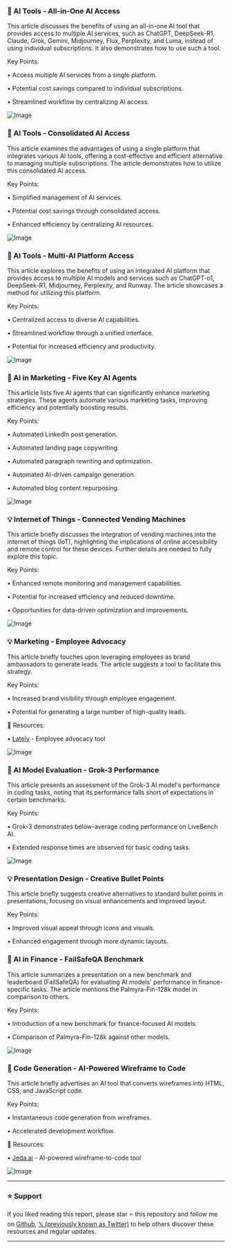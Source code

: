 ### 🚀 AI Tools - All-in-One AI Access

This article discusses the benefits of using an all-in-one AI tool that provides access to multiple AI services, such as ChatGPT, DeepSeek-R1, Claude, Grok, Gemini, Midjourney, Flux, Perplexity, and Luma, instead of using individual subscriptions.  It also demonstrates how to use such a tool.


Key Points:

• Access multiple AI services from a single platform.


• Potential cost savings compared to individual subscriptions.


• Streamlined workflow by centralizing AI access.



![Image](https://pbs.twimg.com/media/GkYlwQZXkAArhUe?format=jpg&name=small)


### 🚀 AI Tools - Consolidated AI Access

This article examines the advantages of using a single platform that integrates various AI tools, offering a cost-effective and efficient alternative to managing multiple subscriptions.  The article demonstrates how to utilize this consolidated AI access.


Key Points:

• Simplified management of AI services.


• Potential cost savings through consolidated access.


• Enhanced efficiency by centralizing AI resources.


![Image](https://pbs.twimg.com/media/GkYfb3kWsAADggC?format=jpg&name=small)



### 🚀 AI Tools - Multi-AI Platform Access

This article explores the benefits of using an integrated AI platform that provides access to multiple AI models and services such as ChatGPT-o1, DeepSeek-R1, Midjourney, Perplexity, and Runway.  The article showcases a method for utilizing this platform.


Key Points:

• Centralized access to diverse AI capabilities.


• Streamlined workflow through a unified interface.


• Potential for increased efficiency and productivity.



![Image](https://pbs.twimg.com/media/GkYbCVVXAAAWMxE?format=png&name=small)



### 🤖 AI in Marketing - Five Key AI Agents

This article lists five AI agents that can significantly enhance marketing strategies.  These agents automate various marketing tasks, improving efficiency and potentially boosting results.


Key Points:

• Automated LinkedIn post generation.


• Automated landing page copywriting.


• Automated paragraph rewriting and optimization.


• Automated AI-driven campaign generation.


• Automated blog content repurposing.



![Image](https://pbs.twimg.com/ext_tw_video_thumb/1893211900386689024/pu/img/z16podHW54P_RZ9i.jpg)



### 💡 Internet of Things - Connected Vending Machines

This article briefly discusses the integration of vending machines into the internet of things (IoT), highlighting the implications of online accessibility and remote control for these devices. Further details are needed to fully explore this topic.


Key Points:

• Enhanced remote monitoring and management capabilities.


• Potential for increased efficiency and reduced downtime.


• Opportunities for data-driven optimization and improvements.



![Image](https://pbs.twimg.com/media/GkYH5_BWoAIiz9L?format=jpg&name=small)



### 💡 Marketing - Employee Advocacy

This article briefly touches upon leveraging employees as brand ambassadors to generate leads.  The article suggests a tool to facilitate this strategy.


Key Points:

• Increased brand visibility through employee engagement.


• Potential for generating a large number of high-quality leads.



🔗 Resources:

• [Lately](https://bit.ly/3XE8mUe) - Employee advocacy tool


![Image](https://pbs.twimg.com/media/GkVcDIvXYAAE9Xr?format=jpg&name=small)



### 🤖 AI Model Evaluation - Grok-3 Performance

This article presents an assessment of the Grok-3 AI model's performance in coding tasks, noting that its performance falls short of expectations in certain benchmarks.


Key Points:

• Grok-3 demonstrates below-average coding performance on LiveBench AI.


• Extended response times are observed for basic coding tasks.


![Image](https://pbs.twimg.com/media/GkVaqHyaQAAmbbU?format=jpg&name=small)



### 💡 Presentation Design - Creative Bullet Points

This article briefly suggests creative alternatives to standard bullet points in presentations, focusing on visual enhancements and improved layout.


Key Points:

•  Improved visual appeal through icons and visuals.


• Enhanced engagement through more dynamic layouts.



### 🤖 AI in Finance - FailSafeQA Benchmark

This article summarizes a presentation on a new benchmark and leaderboard (FailSafeQA) for evaluating AI models' performance in finance-specific tasks.  The article mentions the Palmyra-Fin-128k model in comparison to others.


Key Points:

• Introduction of a new benchmark for finance-focused AI models.


• Comparison of Palmyra-Fin-128k against other models.



![Image](https://pbs.twimg.com/amplify_video_thumb/1893014304791633920/img/pVDDKtfnOTtVq2rR.jpg)



### 🚀 Code Generation - AI-Powered Wireframe to Code

This article briefly advertises an AI tool that converts wireframes into HTML, CSS, and JavaScript code.


Key Points:

• Instantaneous code generation from wireframes.


• Accelerated development workflow.



🔗 Resources:

• [Jeda.ai](https://jeda.ai/generative-ai-transformation-ai-vision-alchemy…) - AI-powered wireframe-to-code tool


![Image](https://pbs.twimg.com/media/GkVXRHBXAAA45SD?format=jpg&name=small)


---

### ⭐️ Support

If you liked reading this report, please star ⭐️ this repository and follow me on [Github](https://github.com/Drix10), [𝕏 (previously known as Twitter)](https://x.com/DRIX_10_) to help others discover these resources and regular updates.

---